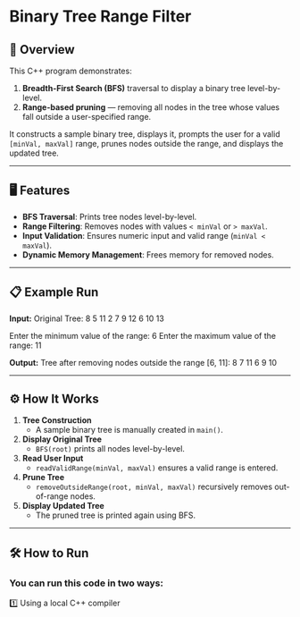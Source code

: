 # Binary Tree Range Filter

## 📌 Overview

This C++ program demonstrates:

1. **Breadth-First Search (BFS)** traversal to display a binary tree level-by-level.
2. **Range-based pruning** — removing all nodes in the tree whose values fall outside a user-specified range.

It constructs a sample binary tree, displays it, prompts the user for a valid `[minVal, maxVal]` range, prunes nodes outside the range, and displays the updated tree.

---

## 🖥 Features

- **BFS Traversal**: Prints tree nodes level-by-level.
- **Range Filtering**: Removes nodes with values `< minVal` or `> maxVal`.
- **Input Validation**: Ensures numeric input and valid range (`minVal < maxVal`).
- **Dynamic Memory Management**: Frees memory for removed nodes.

---

## 📋 Example Run

**Input:**
Original Tree:
8
5 11
2 7 9 12
6 10 13

Enter the minimum value of the range: 6
Enter the maximum value of the range: 11

**Output:**
Tree after removing nodes outside the range [6, 11]:
8
7 11
6 9 10

---

## ⚙ How It Works

1. **Tree Construction**
   - A sample binary tree is manually created in `main()`.
2. **Display Original Tree**
   - `BFS(root)` prints all nodes level-by-level.
3. **Read User Input**
   - `readValidRange(minVal, maxVal)` ensures a valid range is entered.
4. **Prune Tree**
   - `removeOutsideRange(root, minVal, maxVal)` recursively removes out-of-range nodes.
5. **Display Updated Tree**
   - The pruned tree is printed again using BFS.

---

## 🛠 How to Run

### You can run this code in two ways:

1️⃣ Using a local C++ compiler
